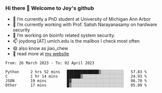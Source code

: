 ### Hi there 👋 Welcome to Joy's github

- 🔭 I’m currently a PhD student at University of Michigan Ann Arbor
- 🌱 I’m currently working with Prof. Satish Narayanasamy on hardware security
- 👯 I’m working on bioinfo related system security. 
- 📫 joydong [AT] umich.edu is the mailbox I check most often
- 😄 also know as jiao_chew
- 💬 read more at [my website](https://joydddd.github.io/)
<!--START_SECTION:waka-->

```text
From: 26 March 2023 - To: 02 April 2023

Python     2 hrs 52 mins   ██████████████▒░░░░░░░░░░   57.83 %
C          1 hr 14 mins    ██████▒░░░░░░░░░░░░░░░░░░   24.93 %
JSON       19 mins         █▓░░░░░░░░░░░░░░░░░░░░░░░   06.70 %
Other      17 mins         █▒░░░░░░░░░░░░░░░░░░░░░░░   05.89 %
```

<!--END_SECTION:waka-->
